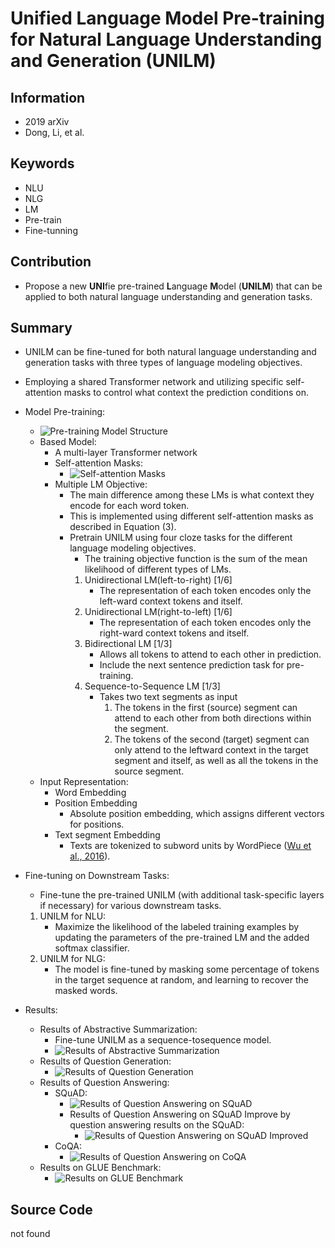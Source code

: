 # Unified Language Model Pre-training for Natural Language Understanding and Generation (UNILM)
## Information
- 2019 arXiv
- Dong, Li, et al.

## Keywords
- NLU
- NLG
- LM
- Pre-train
- Fine-tunning

## Contribution
- Propose a new **UNI**fie pre-trained **L**anguage **M**odel (**UNILM**) that can be applied to both natural language understanding and generation tasks.

## Summary
- UNILM can be fine-tuned for both natural language understanding and generation tasks with three types of language modeling objectives.
- Employing a shared Transformer network and utilizing specific self-attention masks to control what context the prediction conditions on.

- Model Pre-training:
	- ![Pre-training Model Structure](pic/Unified_Language_Model_Pre-training_for_Natural_Language_Understanding_and_Generation_fig1.PNG)
	- Based Model:
		- A multi-layer Transformer network
		- Self-attention Masks:
			- ![Self-attention Masks](pic/Unified_Language_Model_Pre-training_for_Natural_Language_Understanding_and_Generation_fig2.PNG)
		- Multiple LM Objective:
			- The main difference among these LMs is what context they encode for each word token.
			- This is implemented using different self-attention masks as described in Equation (3).
			- Pretrain UNILM using four cloze tasks for the different language modeling objectives.
				- The training objective function is the sum of the mean likelihood of different types of LMs.
				1. Unidirectional LM(left-to-right) [1/6]
					- The representation of each token encodes only the left-ward context tokens and itself.
				2. Unidirectional LM(right-to-left) [1/6]
					- The representation of each token encodes only the right-ward context tokens and itself.
				3. Bidirectional LM [1/3]
					- Allows all tokens to attend to each other in prediction.
					- Include the next sentence prediction task for pre-training.
				4. Sequence-to-Sequence LM [1/3]
					- Takes two text segments as input
						1. The tokens in the first (source) segment can attend to each other from both directions within the segment.
						2. The tokens of the second (target) segment can only attend to the leftward context in the target segment and itself, as well as all the tokens in the source segment.
	- Input Representation:
		- Word Embedding
		- Position Embedding
			- Absolute position embedding, which assigns different vectors for positions.
		- Text segment Embedding
			- Texts are tokenized to subword units by WordPiece ([Wu et al., 2016](https://arxiv.org/abs/1609.08144)).

- Fine-tuning on Downstream Tasks:
	- Fine-tune the pre-trained UNILM (with additional task-specific layers if necessary) for various downstream tasks.
	1. UNILM for NLU:
		- Maximize the likelihood of the labeled training examples by updating the parameters of the pre-trained LM and the added softmax classifier.
	2. UNILM for NLG:
		- The model is fine-tuned by masking some percentage of tokens in the target sequence at random, and learning to recover the masked words.

- Results:
	- Results of Abstractive Summarization:
		- Fine-tune UNILM as a sequence-tosequence model.
		- ![Results of Abstractive Summarization](pic/Unified_Language_Model_Pre-training_for_Natural_Language_Understanding_and_Generation_fig3.PNG)
	- Results of Question Generation:
		- ![Results of Question Generation](pic/Unified_Language_Model_Pre-training_for_Natural_Language_Understanding_and_Generation_fig6.PNG)
	- Results of Question Answering:
		- SQuAD:
			- ![Results of Question Answering on SQuAD](pic/Unified_Language_Model_Pre-training_for_Natural_Language_Understanding_and_Generation_fig4.PNG)
			- Results of Question Answering on SQuAD Improve by question answering results on the SQuAD:
				- ![Results of Question Answering on SQuAD Improved](pic/Unified_Language_Model_Pre-training_for_Natural_Language_Understanding_and_Generation_fig7.PNG)
		- CoQA:
			- ![Results of Question Answering on CoQA](pic/Unified_Language_Model_Pre-training_for_Natural_Language_Understanding_and_Generation_fig5.PNG)
	- Results on GLUE Benchmark:
		- ![Results on GLUE Benchmark](pic/Unified_Language_Model_Pre-training_for_Natural_Language_Understanding_and_Generation_fig8.PNG)

## Source Code
not found